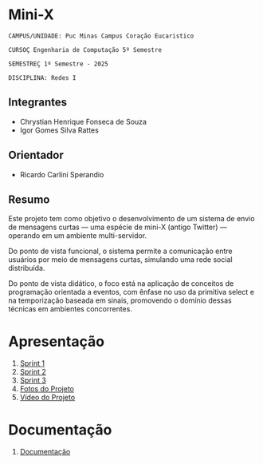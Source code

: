 # Mini-X

`CAMPUS/UNIDADE: Puc Minas Campus Coração Eucaristico`

`CURSOÇ Engenharia de Computação 5º Semestre`

`SEMESTREÇ 1º Semestre - 2025`

`DISCIPLINA: Redes I`


## Integrantes

* Chrystian Henrique Fonseca de Souza
* Igor Gomes Silva Rattes

## Orientador

* Ricardo Carlini Sperandio

## Resumo

Este projeto tem como objetivo o desenvolvimento de um sistema de envio de mensagens curtas — uma espécie de mini-X (antigo Twitter) — operando em um ambiente multi-servidor.

Do ponto de vista funcional, o sistema permite a comunicação entre usuários por meio de mensagens curtas, simulando uma rede social distribuída.

Do ponto de vista didático, o foco está na aplicação de conceitos de programação orientada a eventos, com ênfase no uso da primitiva select e na temporização baseada em sinais, promovendo o domínio dessas técnicas em ambientes concorrentes.

# Apresentação

<ol>
<li><a href="Apresentacao/Sprint 1/Sprint_1_Forca_Digital_Sistemas_Embarcados"> Sprint 1</a></li>
<li><a href="Apresentacao/Sprint 2/Sprint_2_Sistemas_Embarcados"> Sprint 2</a></li>
<li><a href="Apresentacao/Sprint 3/Sprint3-SistemasEmbarcados"> Sprint 3</a></li>
<li><a href="Apresentacao/Videos_fotos/Circuirto-Embarcados.jpeg"> Fotos do Projeto</a></li>
<li><a href=https://www.youtube.com/watch?v=4z9Ac5fo660> Vídeo do Projeto</a></li>
</ol>

# Documentação

<ol>
<li><a href="Documentacao/DocumentaçãoSistemasEmbarcados.pdf"> Documentação</a></li>
</ol>

